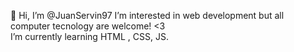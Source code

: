  👋 Hi, I’m @JuanServin97
  I’m interested in web development but all computer tecnology are welcome! <3 		
    I’m currently learning HTML , CSS, JS.

